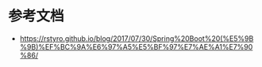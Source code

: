 # 参考文档
- https://rstyro.github.io/blog/2017/07/30/Spring%20Boot%20(%E5%9B%9B)%EF%BC%9A%E6%97%A5%E5%BF%97%E7%AE%A1%E7%90%86/